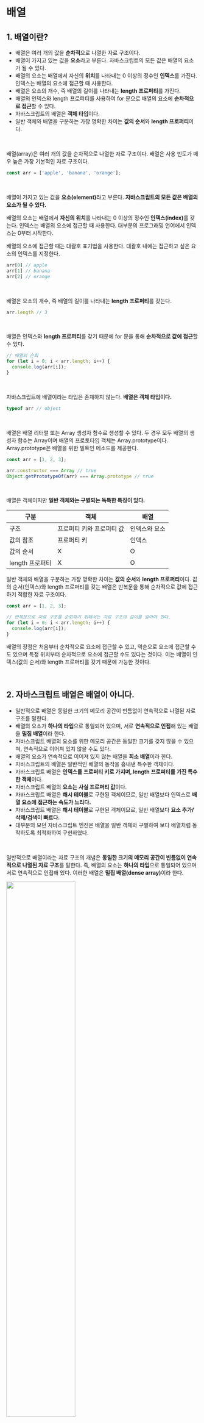 # 배열

## 1. 배열이란?

* 배열은 여러 개의 값을 **순차적**으로 나열한 자료 구조이다.
* 배열이 가지고 있는 값을 **요소**라고 부른다. 자바스크립트의 모든 값은 배열의 요소가 될 수 있다.
* 배열의 요소는 배열에서 자신의 **위치**를 나타내는 0 이상의 정수인 **인덱스**를 가진다. 인덱스는 배열의 요소에 접근할 때 사용한다.
* 배열은 요소의 개수, 즉 배열의 길이를 나타내는 **length 프로퍼티**를 가진다.
* 배열의 인덱스와 length 프로퍼티를 사용하여 for 문으로 배열의 요소에 **순차적으로 접근**할 수 있다.
* 자바스크립트의 배열은 **객체 타입**이다.
* 일반 객체와 배열을 구분하는 가장 명확한 차이는 **값의 순서**와 **length 프로퍼티**이다.

&nbsp;  

배열(array)은 여러 개의 값을 순차적으로 나열한 자료 구조이다. 배열은 사용 빈도가 매우 높은 가장 기본적인 자료 구조이다.

```javascript
const arr = ['apple', 'banana', 'orange'];
```

&nbsp;  

배열이 가지고 있는 값을 <strong>요소(element)</strong>라고 부른다. **자바스크립트의 모든 값은 배열의 요소가 될 수 있다.**

배열의 요소는 배열에서 **자신의 위치**를 나타내는 0 이상의 정수인 <strong>인덱스(index)</strong>를 갖는다. 인덱스는 배열의 요소에 접근할 때 사용한다. 대부분의 프로그래밍 언어에서 인덱스는 0부터 시작한다.

배열의 요소에 접근할 때는 대괄호 표기법을 사용한다. 대괄호 내에는 접근하고 싶은 요소의 인덱스를 지정한다.

```javascript
arr[0] // apple
arr[1] // banana
arr[2] // orange
```

&nbsp;  

배열은 요소의 개수, 즉 배열의 길이를 나타내는 **length 프로퍼티**를 갖는다.

```javascript
arr.length // 3
```

&nbsp;  

배열은 인덱스와 **length 프로퍼티**를 갖기 때문에 for 문을 통해 **순차적으로 값에 접근**할 수 있다.

```javascript
// 배열의 순회
for (let i = 0; i < arr.length; i++) {
  console.log(arr[i]);
}
```

&nbsp;  

자바스크립트에 배열이라는 타입은 존재하지 않는다. **배열은 객체 타입이다.**

```javascript
typeof arr // object
```

&nbsp;  

배열은 배열 리터럴 또는 Array 생성자 함수로 생성할 수 있다. 두 경우 모두 배열의 생성자 함수는 Array이며 배열의 프로토타입 객체는 Array.prototype이다. Array.prototype은 배열을 위한 빌트인 메소드를 제공한다.

```javascript
const arr = [1, 2, 3];

arr.constructor === Array // true
Object.getPrototypeOf(arr) === Array.prototype // true
```

&nbsp;  

배열은 객체이지만 **일반 객체와는 구별되는 독특한 특징이 있다.**

| 구분            | 객체                      | 배열          |
| --------------- | ------------------------- | ------------- |
| 구조            | 프로퍼티 키와 프로퍼티 값 | 인덱스와 요소 |
| 값의 참조       | 프로퍼티 키               | 인덱스        |
| 값의 순서       | X                         | O             |
| length 프로퍼티 | X                         | O             |

일반 객체와 배열을 구분하는 가장 명확한 차이는 **값의 순서**와 **length 프로퍼티**이다. 값의 순서(인덱스)와 length 프로퍼티를 갖는 배열은 반복문을 통해 순차적으로 값에 접근하기 적합한 자료 구조이다.

```javascript
const arr = [1, 2, 3];

// 반복문으로 자료 구조를 순회하기 위해서는 자료 구조의 길이를 알아야 한다.
for (let i = 0; i < arr.length; i++) {
  console.log(arr[i]);
}
```

배열의 장점은 처음부터 순차적으로 요소에 접근할 수 있고, 역순으로 요소에 접근할 수 도 있으며 특정 위치부터 순차적으로 요소에 접근할 수도 있다는 것이다. 이는 배열이 인덱스(값의 순서)와 length 프로퍼티를 갖기 때문에 가능한 것이다.

&nbsp;  

## 2. 자바스크립트 배열은 배열이 아니다.

* 일반적으로 배열은 동일한 크기의 메모리 공간이 빈틈없이 연속적으로 나열된 자료 구조를 말한다.
* 배열의 요소가 **하나의 타입**으로 통일되어 있으며, 서로 **연속적으로 인접**해 있는 배열을 **밀집 배열**이라 한다.
* 자바스크립트 배열의 요소를 위한 메모리 공간은 동일한 크기를 갖지 않을 수 있으며, 연속적으로 이어져 있지 않을 수도 있다.
* 배열의 요소가 연속적으로 이어져 있지 않는 배열을 **희소 배열**이라 한다.
* 자바스크립트의 배열은 일반적인 배열의 동작을 흉내낸 특수한 객체이다.
* 자바스크립트 배열은 **인덱스를 프로퍼티 키로 가지며, length 프로퍼티를 가진 특수한 객체**이다.
* 자바스크립트 배열의 **요소는 사실 프로퍼티 값**이다.
* 자바스크립트 배열은 **해시 테이블**로 구현된 객체이므로, 일반 배열보다 인덱스로 **배열 요소에 접근하는 속도가 느리다.**
* 자바스크립트 배열은 **해시 테이블**로 구현된 객체이므로, 일반 배열보다 **요소 추가/삭제/검색이 빠르다.**
* 대부분의 모던 자바스크립트 엔진은 배열을 일반 객체와 구별하여 보다 배열처럼 동작하도록 최적화하여 구현하였다.

&nbsp;  

일반적으로 배열이라는 자료 구조의 개념은 **동일한 크기의 메모리 공간이 빈틈없이 연속적으로 나열된 자료 구조**를 말한다. 즉, 배열의 요소는 **하나의 타입**으로 통일되어 있으며 서로 연속적으로 인접해 있다. 이러한 배열은 <strong>밀집 배열(dense array)</strong>이라 한다.

<img src="https://user-images.githubusercontent.com/32444914/82526770-bf37c600-9b6f-11ea-974a-9bc12ed42164.png" width="60%" />

이처럼 자료 구조(data structure)에서 말하는 배열의 경우, 각 요소는 동일한 크기를 가지며 빈틈없이 연속적으로 이어져 있으므로 인덱스를 통해 단 한번의 연산으로 임의의 요소에 접근(random access, O(1))할 수 있다. 이는 매우 효율적이며 고속으로 동작한다.

&nbsp;  

> 검색 대상 요소의 메모리 주소 = 배열의 시작 메모리 주소 + 인덱스 * 요소의 바이트 수

&nbsp;  

예를 들어, 위 그림처럼 메모리 주소 1000에서 시작하고 각 요소의 크기가 8byte인 배열을 생각해 보자.

* 인덱스가 0인 요소의 메모리 주소: 1000 + 0 * 8 = 1000
* 인덱스가 1인 요소의 메모리 주소: 1000 + 1 * 8 = 1008
* 인덱스가 2인 요소의 메모리 주소: 1000 + 2 * 8 = 1016

이처럼 **배열은 인덱스를 통해 효율적으로 요소에 접근할 수 있다는 장점이 있다.** 하지만 정렬되지 않은 배열에서 특정한 값을 검색하는 경우, 모든 배열 요소를 처음부터 값을 발견할 때까지 차례대로 선형 검색(O(n))해야 한다.

또한 **배열에 요소를 삽입하거나 삭제하는 경우**, 배열 요소를 연속적으로 유지하기 위해 요소를 이동시켜야 하는 **단점**도 있다.

<img src="https://user-images.githubusercontent.com/32444914/82527158-b267a200-9b70-11ea-8370-3eabbafa4d27.png" width="60%" />

자바스크립트의 배열은 지금까지 살펴본 자료 구조에서 말하는 일반적이 의미의 배열과 다르다. 즉, 배열의 요소를 위한 각각의 메모리 공간은 동일할 크기를 갖지 않을 수 있으며, 연속적으로 이어져 있지 않을 수도 있다. 배열의 요소가 연속적으로 이어져 있지 않는 배열을 <strong>희소 배열(sparse array)</strong>이라 한다.

이처럼 자바스크립트의 배열은 엄밀히 말해 일반적 의미의 배열이 아니다. **자바스크립트의 배열은 일반적인 배열의 동작을 흉내낸 특수한 객체이다.**

```javascript
console.log(Object.getOwnPropertyDescriptors([1, 2, 3]));
/*
{
	'0': {value: 1, writable: true, enumerable: true, configurable: true},
	'1': {value: 2, writable: true, enumerable: true, configurable: true},
  '2': {value: 3, writable: true, enumerable: true, configurable: true},
  length: {value: 3, writable: true, enumerable: false, configurable: false}
}
*/
```

이처럼 자바스크립트 배열은 **인덱스를 프로퍼티 키로 가지며**, length 프로퍼티를 가지는 특수한 객체이다. **자바스크립트 배열의 요소는 사실 프로퍼티 값이다.** 자바스크립트에서 사용할 수 있는 모든 값은 객체의 프로퍼티 값이 될 수 있으므로 어떤 타입의 값이라도 배열의 요소가 될 수 있다.

```javascript
const arr = [
  'string',
  10,
  true,
  null,
  undefined,
  NaN,
  Infinity,
  [],
  {},
  function () {}
];
```

&nbsp;  

일반적인 배열과 자바스크립트 배열의 장단점은 아래와 같다.

| 일반 배열                                                    | 자바스크립트의 배열                                          |
| ------------------------------------------------------------ | ------------------------------------------------------------ |
| 인덱스로 배열 요소에 빠르게 접근할 수 있다.                  | 자바스크립트 배열은 해시 테이블로 구현된 객체이므로, 일반 배열보다 인덱스로 배열 요소에 접근하는 속도가 느리다. |
| 특정 요소를 검색하거나 요소를 삽입 또는 삭제하는 경우에는 효율적이지 않다. | 특정 요소를 검색하거나 요소를 삽입 또는 삭제하는 경우에는 일반 배열보다 빠른 성능을 기대할 수 있다. |

이처럼 인덱스로 배열 요소에 접근할 때 일반 배열보다 느릴 수 밖에 없는 구조적인 단점을 보완하기 위해 대부분의 모던 자바스크립트 엔진은 배열을 일반 객체와 구별하여 보다 배열처럼 동작하도록 최적화하여 구현하였다.

&nbsp;  

## 3. length 프로퍼티와 희소 배열

* 배열의 **length 프로퍼티**는 요소의 개수, 즉 **배열의 길이**를 나타내는 정수를 값으로 가진다.
* length 프로퍼티 값은 배열에 요소를 추가하거나 삭제하면 자동 갱신된다.
* length 프로퍼티의 값을 명시적으로 변경할 수 있다.
* length 프로퍼티에 현재 length 프로퍼티 값보다 큰 숫자 값을 할당하는 경우, **length 프로퍼티 값은 변경되지만, 실제 배열에는 아무런 변함이 없다.** 값이 없이 비어있는 요소를 위해 메모리 공간을 확보하지 않으며, 빈 요소를 생성하지도 않는다.
* 희소 배열의 empty는 요소의 값이 아니다. empty가 표시된 인덱스의 요소에 접근하면 undefined를 출력한다. 즉, 해당 인덱스(프로퍼티)를 갖지 않는다.
* 희소 배열은 length 프로퍼티의 값이 배열 요소의 개수보다 항상 크다.
* **배열에는 같은 타입의 요소를 연속적으로 위치시키는 것이 최선이다.**

&nbsp;  

length 프로퍼티는 요소의 개수, 즉 **배열의 길이**를 나타내는 정수를 값으로 가진다. 빈 배열일 경우 length 프로퍼티의 값은  0이며, 빈 배열이 아닐 경우 가장 큰 인덱스에 1을 더한 것과 같다.

```javascript
[].length // 0
[1, 2, 3].length // 3
```

length 프로퍼티의 값은 0과 2^32 미만의 양의 정수이다. 즉, 배열은 요소를 최대 2^32 - 1개 가질 수 있다. 따라서 배열에서 사용할 수 있는 가장 작은 인덱스는 0이며 가장 큰 인덱스는 2^32 - 2이다.

&nbsp;  

length 프로퍼티의 값은 배열에 요소를 추가하거나 삭제하면 자동 갱신된다.

```javascript
const arr = [1, 2, 3];
console.log(arr.length); // 3

// 요소 추가
arr.push(4);
console.log(arr.length); // 4

// 요소 삭제
arr.pop();
console.log(arr.length); // 3
```

&nbsp;  

length 프로퍼티의 값은 요소의 개수를 바탕으로 결정되지만, 임의의 숫자 값을 명시적으로 할당할 수도 있다.

```javascript
const arr = [1, 2, 3, 4, 5];

// length 프로퍼티에 현재 length 프로퍼티 값보다 작은 숫자 값을 할당
arr.length = 3;

// 배열의 길이가 줄어든다.
console.log(arr); // [1, 2, 3]
```

&nbsp;  

주의할 것은 현재 length 프로퍼티 값보다 큰 숫자 값을 할당하는 경우다. **이때 length 프로퍼티 값은 변경되지만 실제로 배열의 길이가 늘어나지는 않는다.**

```javascript
const arr = [1];

// length 프로퍼티에 현재 배열의 길이보다 더 큰 값을 할당
arr.length = 3;

// length 프로퍼티 값은 변경되지만 실제로 배열의 길이가 늘어나지는 않는다.
console.log(arr.length); // 3
console.log(arr); // [1, empty * 2]
```

위 예제의 출력 결과에서 empty * 2는 실제로 추가된 배열의 요소가 아니다. 즉, arr[1]과 arr[2]에는 값이 존재하지 않는다.

이와 같이 length 프로퍼티에 현재 length 프로퍼티 값보다 큰 숫자 값을 할당하는 경우, **length 프로퍼티 값은 변경되지만, 실제 배열에는 아무런 변함이 없다.** 값이 없이 비어있는 요소를 위해 메모리 공간을 확보하지 않으며, 빈 요소를 생성하지도 않는다.

```javascript
console.log(Object.getOwnPropertyDescriptors(arr));
/*
{
  '0': {value: 1, writable: true, enumerable: true, configurable: true},
  length: {value: 3, writable: true, enumerable: false, configurable: false}
}
*/
```

**이처럼 배열의 요소가 연속적으로 위치하지 않고 일부가 비어있는 배열을 희소 배열이라 한다.** 자바스크립트는 희소 배열을 문법적으로 허용한다. 위 예제는 배열의 뒷부분만이 비어 있어서 요소가 연속적으로 위치하는 것처럼 보일 수 있으나, 중간이나 앞 부분이 비어 있을 수도 있다.

```javascript
// 희소 배열
const sparse = [, 2, , 4];

// 희소 배열의 length 프로퍼티 값은 요소의 개수와 일치하지 않는다.
console.log(sparse.length); // 4
console.log(sparse); // [empty, 2, empty, 4]

// 배열 arr에는 인덱스가 0, 2인 요소가 존재하지 않는다.
console.log(Object.getOwnPropertyDescriptors(sparse));
/*
{
  '1': { value: 2, writable: true, enumerable: true, configurable: true },
  '3': { value: 4, writable: true, enumerable: true, configurable: true },
  length: { value: 4, writable: true, enumerable: false, configurable: false }
}
*/
```

일반적인 배열의 length는 배열 요소의 개수와 언제나 일치한다. 하지만 **희소 배열은 length와 배열 요소의 개수가 일치하지 않는다.** 희소 배열은 length 프로퍼티의 값이 언제나 배열 요소의 개수보다 크다.

희소 배열은 연속적인 값의 집합이라는 배열의 기본적인 개념과 맞지 않으며, 성능에도 좋지 않은 영향을 준다. 최적화가 잘되어 있는 모던 자바스크립트 엔진은 요소의 타입이 일치하는 배열을 생성할 때, 일반 배열처럼 연속된 메모리 공간을 확보하는 것으로 알려져 있다.

따라서 배열을 생성할 경우 희소 배열을 생성하지 않도록 주의해야한다. **배열에는 같은 타입의 요소를 연속적으로 위치시키는 것이 최선이다.**

&nbsp;  

## 4. 배열 생성

* 배열 리터럴
* Array 생성자 함수
* Array.of
* Array.from

&nbsp;  

### 4.1. 배열 리터럴

객체와 마찬가지로 배열도 다양한 생성 방식이 있다. 가장 일반적이고 간편한 배열 생성 방식은 배열 리터럴을 사용하는 것이다.

```javascript
const arr = []; // 빈 배열
const arr2 = [1, 2];
const sparse = [1, , 3]; // 희소 배열

// 희소 배열의 length는 배열의 실제 요소 개수보다 언제나 크다.
console.log(sparse.length); // 3
console.log(sparse); // [1, empty, 3]
console.log(sparse[1]); // undefined
```

위 예제의 `sparse` 배열은 인덱스가 1인 요소를 갖지 않는다. `sparse[1]`이 undefined인 이유는 객체인 `sparse`에 프로퍼티 키가 `1`인 프로퍼티가 존재하지 않기 때문이다.

&nbsp;  

### 4.2. Array 생성자 함수

Object 생성자 함수를 통해 객체를 생성할 수 있듯이, Array 생성자 함수를 통해 배열을 생성할 수도 있다. **Array 생성자 함수는 전달된 인수의 개수에 따라 다르게 동작한다.**

&nbsp;  

**1. 전달된 인수가 1개이고 숫자인 경우, 인수를 length로 배열을 생성한다.**

```javascript
const arr = new Array(10);

console.log(arr); // [empty * 10]
console.log(arr.length); // 10
```

이때 생성된 배열은 **희소 배열**이다. length 프로퍼티의 값은 0이 아니지만, 실제로 배열의 요소는 존재하지 않는다.

```javascript
console.log(Object.getOwnPropertyDescriptors(arr));
/*
{
  length: {value: 10, writable: true, enumerable: false, configurable: false}
}
*/
```

배열은 요소를 최대 2^32 - 1개 가질 수 있다. 따라서 Array 생성자 함수에 전달한 인수는 0 또는 2^32 미만의 **양의 정수**이어야 한다. 전달된 인수가 범위를 벗어나면 RangeError가 발생한다.

```javascript
// 전달된 인수가 음수이면 에러 발생
new Array(-1); // RangeError: Invalid array length

// 배열은 요소를 최대 2^32 - 1개 (4,294,967,295) 가질 수 있다.
new Array(4294967296); // RangeError: Invalid array length
```

&nbsp;  

**2. 전달된 인수가 없는 경우, 빈 배열을 생성한다. 즉 배열 리터럴 `[]`과 같다**

```javascript
const empty = new Array();
console.log(empty); // []
```

&nbsp;  

**3. 전달된 인수가 2개 이상이거나 숫자가 아닌 경우, 인수를 요소로 가지는 배열을 생성한다.**

```javascript
// 전달된 인수가 2개 이상
const arr1 = new Array(1, 2); // [1, 2]

// 전달된 인수가 1개지만 숫자가 아닐 때
const arr2 = new Array({}); // [{}]
```

&nbsp;  

**4. Array 생성자 함수는 new 연산자와 함께 호출하지 않더라도 배열을 생성하는 생성자 함수로 동작한다.**

```javascript
const arr = Array(1, 2, 3); // [1, 2, 3]
```

이는 Array 생성자 함수 내부에서 `new.target`을 확인하기 때문이다.

&nbsp;  

### 4.3. Array.of

ES6에서 새롭게 도입된 `Array.of` 메소드는 전달된 인수를 요소로 가지는 배열을 생성한다. `Array.of`는 `Array` 생성자 함수와 다르게 **전달된 인수가 1개이고 숫자이더라도 인수를 요소로 가지는 배열을 생성**한다.

```javascript
// 전달된 인수가 1개이고 숫자이더라도 인수를 요소로 가지는 배열을 생성한다.
const arr1 = Array.of(1); // [1]

const arr2 = Array.of(1, 2, 3); // [1, 2, 3]

const arr3 = Array.of('string'); // ['string']
```

&nbsp;  

### 4.4. Array.from

ES6에서 새롭게 도입된 `Array.from` 메소드는 **유사 배열 객체(array-like object) 또는 이터러블 객체(iterable object)를 변환하여 새로운 배열을 생성한다.**

```javascript
// 문자열은 이터러블이다.
const arr1 = Array.from('Hello'); // ['H', 'e', 'l', 'l', 'o']

// 유사 배열 객체를 변환하여 새로운 배열을 생성한다.
const arr2 = Array.from({ 0: 'a', 1: 'b', length: 2 }); // ['a', 'b']
```

`Array.from`을 사용하면 **두번째 인수로 전달한 콜백 함수**를 통해 값을 만들면서 요소를 채울 수 있다. 두번째 인수로 전달한 콜백 함수는 **첫번째 인수에 의해 생성된 배열의 요소값과 인덱스를 순차적으로 전달받아 새로운 요소를 생성**할 수 있다.

```javascript
// Array.from에 length만 존재하는 유사 배열을 전달하면 undefined를 요소로 채운다.
const arr1 = Array.from({ length: 5 });
console.log(arr1); // [undefined, undefined, undefined, undefined, undefined]

// Array.from의 두번째 인수로 배열의 모든 요소에 대해 호출할 콜백 함수를 전달할 수 있다.
// 이 콜백 함수는 첫번째 인수에 의해 생성된 배열의 요소값과 인덱스를 순차적으로 전달 받아 호출된다.
const arr2 = Array.from({ length: 5 }, (_, i) => i);
console.log(arr2); // [0, 1, 2, 3, 4]
```

&nbsp;  

> **유사 배열 객체와 이터러블 객체**
>
> 유사 배열 객체(array-like Object)는 마치 배열처럼 인덱스로 프로퍼티 값에 접근할 수 있고, length 프로퍼티를 가지는 객체를 말한다. 따라서 for 문으로 순회할 수도 있다.
>
> 이터러블 객체(iterable object)는 Symbol.iterator 메소드를 구현하여 for...of 문으로 순회할 수 있으며, 스프레드 문법의 대상으로 사용할 수 있는 객체를 말한다.

&nbsp;  

## 5. 배열 요소의 참조

배열 요소를 참조할 때는 대괄호(`[]`) 표기법을 사용한다. **대괄호 안에는 인덱스가 와야 한다.** 정수로 평가되는 표현식이라면 인덱스 대신 사용할 수 있다. **인덱스는 값을 참조할 수 있다는 의미에서 객체의 프로퍼티 키와 같은 역할을 한다.**

```javascript
const arr = [1, 2];

// 인덱스가 0인 요소를 참조
console.log(arr[0]); // 1
```

&nbsp;  

존재하지 않는 요소에 접근하면 undefined가 반환된다.

```javascript
const arr = [1, 2];

// 인덱스가 2인 요소를 참조
// 배열 arr에 인덱스가 2인 요소는 존재하지 않는다.
console.log(arr[2]); // undefined
```

&nbsp;  

**배열은 사실 인덱스를 프로퍼티 키로 가지는 객체이다.** 따라서 존재하지 않는 프로퍼티 키로 객체의 프로퍼티에 접근했을 때 undefined를 반환하는 것 처럼 **배열도 존재하지 않는 요소를 참조하면 undefined가 반환된다.**

같은 이유로 희소 배열의 존재하지 않는 요소를 참조하여도 undefined가 반환된다.

```javascript
// 희소 배열
const arr = [1, , 3];

// 배열 arr에는 인덱스가 1인 요소가 존재하지 않는다.
console.log(Object.getOwnPropertyDescriptors(arr));
/*
{
  '0': {value: 1, writable: true, enumerable: true, configurable: true},
  '2': {value: 3, writable: true, enumerable: true, configurable: true},
  length: {value: 3, writable: true, enumerable: false, configurable: false}
*/

// 존재하지 않는 요소를 참조하면 undefined가 반환된다.
console.log(arr[1]); // undefined
console.log(arr[3]); // undefined
```

&nbsp;  

## 6. 배열 요소의 추가와 갱신

객체에 프로퍼티를 동적으로 추가할 수 있는 것처럼, **배열에도 요소를 동적으로 추가할 수 있다.** 요소가 존재하지 않는 인덱스의 배열 요소에 값을 할당하면 새로운 요소가 추가된다. 이때 **length 프로퍼티 값은 자동 갱신된다.**

```javascript
const arr = [0];

// 배열 요소의 추가
arr[1] = 1;

console.log(arr); // [0, 1]
console.log(arr.length); // 2
```

&nbsp;  

만약 **현재 배열의 length 프로퍼티 값보다 큰 인덱스로 새로운 요소를 추가하면 희소 배열이 된다.**

```javascript
arr[100] = 100;

console.log(arr); // [0, 1, empty * 98, 100]
console.log(arr.length); // 101
```

&nbsp;  

이미 요소가 존재하는 요소에 값을 재할당하면 요소값이 갱신된다.

```javascript
// 요소값의 갱신
arr[1] = 10;

console.log(arr); // [0, 10, empty * 98, 100]
```

&nbsp;  

인덱스는 요소의 위치를 나타내므로 반드시 0 이상의 정수(**또는 정수 형태의 문자열**)을 사용하여야 한다. 만약 정수 이외의 값을 인덱스처럼 사용하면 요소가 생성되는 것이 아니라 프로퍼티가 생성된다. 이때 **추가된 프로퍼티는 length 프로퍼티의 값에 영향을 주지 않는다.**

```javascript
const arr = [];

// 배열 요소의 추가
arr[0] = 1;
arr['1'] = 2;

// 프로퍼티 추가
arr['foo'] = 3;
arr.bar = 4;
arr[1.1] = 5;
arr[-1] = 6;

console.log(arr); // [1, 2, foo: 3, bar: 4, '1.1': 5, '-1': 6]

// 프로퍼티는 length에 영향을 주지 않는다.
console.log(arr.length); // 2
```

&nbsp;  

## 7. 배열 요소의 삭제

* `delete` 연산자
* `Array.prototype.splice`

&nbsp;  

배열은 사실 객체이기 때문에 배열의 특정 요소를 삭제하기 위해 `delete` 연산자를 사용할 수 있다.

```javascript
const arr = [1, 2, 3];

// 배열 요소의 삭제
delete arr[1];
console.log(arr); // [1, empty, 3]

// length 프로퍼티에 영향을 주지 않는다. 즉, 희소 배열이 된다.
console.log(arr.length); // 3
```

`delete` 연산자는 객체의 프로퍼티를 삭제한다. 따라서 위 예제의 `delete arr[1]`은 arr에서 프로퍼티 키가 `'1'`인 프로퍼티를 삭제한다. 이때 **배열은 희소 배열이 되며 length 프로퍼티 값은 변하지 않는다.** 따라서 희소 배열을 만드는 `delete` 연산자는 사용하지 않는 것이 좋다.

희소 배열을 만들지 않으면서 배열의 특정 요소를 완전히 삭제하려면 `Array.prototype.splice` 메소드를 사용한다.

```javascript
const arr = [1, 2, 3];

// Array.prototype.splice(삭제를 시작할 인덱스, 삭제할 요소 수)
// arr[1]부터 1개의 요소를 제거
arr.splice(1, 1);
console.log(arr); // [1, 3]

// length 프로퍼티에 변경이 반영된다.
console.log(arr.length); // 2
```

&nbsp;  

## 8. 배열 메소드

배열은 배열을 다룰 때 필요한 다양한 메소드를 제공한다. Array 생성자 함수는 정적 메소드를 제공하며, 배열 객체의 프로토타입인 `Array.prototype`은 프로토타입 메소드를 제공한다.

배열 메소드는 결과물을 반환하는 패턴이 2가지이므로 주의가 필요하다. 배열에는 <strong>원본 배열을 직접 변경하는 메소드(mutator)</strong>와 원본 배열을 직접 변경하지 않고 <strong>새로운 배열 생성하여 반환하는 메소드(accessor)</strong>가 있다.

```javascript
const arr = [1];

// push 메소드는 원본 배열(arr)을 직접 변경한다.
arr.push(2);
console.log(arr); // [1, 2]

// concat 메소드는 원본 배열(arr)을 직접 변경하지 않고 새로운 배열을 생성하여 반환한다.
const result = arr.concat(3);
console.log(arr); // [1, 2]
console.log(result); // [1, 2, 3]
```

원본 배열을 직접 변경하는 메소드는 외부 상태를 직접 변경하는 부수 효과(side effect)가 있으므로 사용에 주의해야 한다. 따라서 가급적 원본 배열을 직접 변경하지 않는 메소드(accessor)를 사용하는 편이 좋다.

| 메소드                                               | 요약                                                         |
| ---------------------------------------------------- | ------------------------------------------------------------ |
| Array.isArray(value)                                 | value가 배열이면 true, 아니면 false를 반환                   |
| Array.prototype.indexOf(value, startIdx)             | * 배열에 value가 있는 경우, 해당 요소의 인덱스를 반환(중복되는 요소가 있는 경우, 첫번째 인덱스를 반환).<br />* 배열에 value가 없는 경우 -1을 반환.<br />* (옵션) startIdx는 검색을 시작할 인덱스이다.<br />* 배열에 특정 요소가 존재하는지 확인할 때 유용하다. |
| Array.prototype.push(value1, value2, value3 ...)     | * 인수로 전달받은 모든 값을 원본 배열의 마지막 요소로 추가한다.<br />* 변경된 length 프로퍼티 값을 반환한다.<br />* mutator |
| Array.prototype.pop()                                | * 원본 배열의 마지막 요소를 제거한다.<br />* 제거한 요소를 반환한다.<br />* 원본 배열이 빈 배열이면 undefined를 반환한다.<br />* 스택 구현에 사용된다.<br />* mutator |
| Array.prototype.unshift(value1, value2, value3 ...)  | * 인수로 전달받은 모든 값을 원본 배열의 선두에 추가한다.<br />* 변경된 length 프로퍼티 값을 반환한다.<br />* mutator |
| Array.prototype.shift()                              | * 원본 배열의 첫번째 요소를 제거한다.<br />* 제거한 요소를 반환한다.<br />* 원본 배열이 빈 배열이면 undefined를 반환한다.<br />* 큐(Queue) 구현에 사용된다.<br />* mutator |
| Array.prototype.splice(startIdx, deleteCount, items) | * 원본 배열의 중간에 요소를 추가하거나 중간에 있는 요소를 제거한다.<br />* startIdx는 원본 배열의 요소를 제거하기 시작할 인덱스이다.<br />* (옵션) deleteCount는 startIdx부터 제거할 요소의 개수이다.<br />* (옵션) items는 제거한 위치에 삽입될 요소들의 목록이다.<br /><br />* 원본 배열에서 제거된 요소를 담은 배열을 반환한다.<br />* mutator |
| Array.prototype.concat(value)                        | * value(배열 또는 원시값)을 원본 배열의 마지막 요소로 추가한 새로운 배열을 반환한다.<br />* value가 배열일 경우 배열을 해체하여 새로운 배열의 요소로 추가한다.<br />* push와 unshift 메소드를 대체할 수 있다.<br />* accessor |
| Array.prototype.slice(startIdx, endIdx)              | * 인수로 전달된 범위의 요소들을 복사하여 배열로 반환한다.<br />* (옵션) startIdx는 복사를 시작할 인덱스이다.<br />* (옵션) endIdx는 복사를 종료할 인덱스이다.(exclusive)<br />* 인수를 모두 생략하면 원본 배열의 새로운 복사본을 생성하여 반환한다.<br />* 생성된 복사본은 얕은 복사(shallow copy)를 통해 생성된다.<br />* accessor |
| Array.prototype.join(seperator)                      | * 원본 배열의 모든 요소를 문자열로 변환한 후, seperator로 연결한 문자열을 반환한다.<br />* (옵션) seperator는 문자열이며, 생략하면 기본 seperator는 `,`이다.<br />* accessor |
| Array.prototype.reverse()                            | * 원본 배열의 요소 순서를 반대로 변경한다.<br />* 변경된 배열을 반환한다.<br />* mutator |
| Array.prototype.fill(value, startIdx, endIdx)        | * 인수로 전달 받은 값을 요소로 배열의 처음부터 끝까지 채운다.<br />* (옵션) startIdx는 요소 채우기를 시작할 인덱스이다.<br />* (옵션) endIdx는 요소 채우기를 멈출 인덱스이다.(exclusive)<br />* mutator |
| Array.prototype.includes(value, startIdx)            | * 배열 내에 특정 요소가 포함되어 있는지 확인하여 true 혹은 false를 반환한다.<br />* value는 검색할 대상을 의미한다.<br />* (옵션) startIdx는 검색을 시작할 인덱스이다.<br />* NaN이 포함되어 있는지 확일할 수 있다. |
| Array.prototype.flat(depth)                          | * 인수로 전달한 깊이만큼 재귀적으로 배열을 평탄화한다.<br />* 평탄화한 배열을 반환한다.<br />* (옵션) depth는 중첩 배열을 평탄화할 깊이를 의미한다.<br />* depth를 지정하지 않으면 기본값은 1이다.<br />* depth를 Infinity로 설정하면 중첩 배열 모두를 평탄화한다. |

&nbsp;  

## 9. 배열 고차 함수

고차 함수(High-Order Function, HOF)는 함수를 인자로 전달받거나, 함수를 반환하는 함수를 말한다. 자바스크립트의 함수는 일급 객체이므로 값처럼 인자로 전달할 수 있으며 반환할 수도 있다. 고차 함수는 외부 상태 변경이나 가변(mutable) 데이터를 피하고 **불변성(immutability)을 지향**하는 함수형 프로그래밍에 기반을 두고 있다.

함수형 프로그래밍은 순수 함수(pure function)와 보조 함수의 조합을 통해 로직 내에 존재하는 **조건문과 반복문을 제거하여 복잡성을 해결**하고 **변수의 사용을 억제**하여 상태 변경을 피하려는 프로그래밍 패러다임이다. 조건문이나 반복문은 로직의 흐름을 이해하기 어렵게 하여 가독성을 해치고, 변수의 값은 누군가에 의해 언제든지 변경될 수 있어 오류 발생의 근본적 원인이 될 수 있기 때문이다. 함수형 프로그래밍은 결국 **순수 함수를 통해 부수 효과(side effect)를 최대한 억제**하여 오류를 피하고 프로그램의 안정성을 높이려는 노력의 한 방법이라고 할 수 있다.

&nbsp;  

### 9.1. Array.prototype.sort

sort 메소드는 배열의 요소를 정렬한다. **원본 배열을 직접 변경**하며(mutator) 정렬된 배열을 반환한다. sort 메소드는 기본적으로 요소를 오름차순으로 정렬한다.

```javascript
const fruits = ['Banana', 'Orange', 'Apple'];

// 오름차순(ascending) 정렬
fruits.sort();

// sort 메소드는 원본 배열을 직접 변경한다.
console.log(fruits); // ['Apple', 'Banana', 'Orange']
```

&nbsp;  

문자열 요소들로 이루어진 배열의 정렬은 아무 문제가 없다. 하지만 **숫자 요소들로 이루어진 배열을 정렬할 때는 주의가 필요하다.**

```javascript
const points = [40, 100, 1, 5, 2, 25, 10];

points.sort();

// 숫자 요소들로 이루어진 배열은 의도한 대로 정렬되지 않는다.
console.log(points); // [1, 10, 100, 2, 25, 40, 5]
```

**sort 메소드의 기본 정렬 순서는 문자열 Unicode 포인트 순서에 따른다.** 배열의 요소가 숫자 타입이라 할지라도 배열의 요소를 **일시적으로 문자열로 변환한 후, 정렬한다.**

따라서 숫자 요소를 정렬하기 위해서는 sort 메소드에 **정렬 순서를 정의하는 비교 함수를 인수로 전달**한다. 비교 함수를 생략하면 배열의 각 요소는 일시적으로 문자열로 변환되어 Unicode 포인트 순서에 따라 정렬된다.

```javascript
const points = [40, 100, 1, 5, 2, 25, 10];

// 숫자 배열 오름차순 정렬
// 비교 함수의 반환 값이 0보다 작은 경우, a를 우선하여 정렬한다.
points.sort((a, b) => a - b);
cosole.log(points); // [1, 2, 5, 10, 25, 40, 100]

// 숫자 배열 내림차순 정렬
// 비교 함수의 반환값이 0보다 큰 경우, b를 우선하여 정렬한다.
points.sort((a, b) => b - a);
console.log(points); // [100, 40, 25, 10, 5, 2, 1]

// 요소가 문자열인 경우 산술 연산으로 비교하면 NaN이 나오므로 비교 연산을 사용한다.
points.sort((a, b) => a < b ? -1 : (a > b ? 1 : 0));
```

&nbsp;  

> **Array.prototype.sort 메소드의 알고리즘**
>
> Array.prototype.sort 메소드는 10개 이상의 요소가 있는 배열을 정렬할 때 불안정하다고 알려진 quickSort 알고리즘을 사용했었다. ECMAScript 2019(ES10)에서는 timesort 알고리즘을 적용하도록 변경되었다. timesort 알고리즘은 합병 정렬과 삽입 정렬을 이용해 구현되었다 한다.

&nbsp;  

### 9.2. Array.prototype.forEach

forEach 메소드는 for 문을 대체할 수 있는 메소드이다. forEach 메소드는 배열을 순회하며 배열의 각 요소에 대하여 인수로 전달된 콜백 함수를 호출한다.

```javascript
const numbers = [1, 2, 3];
let pows = [];

// for 문으로 배열 순회
for (let i = 0; i < number.length; i++) {
  pows.push(numbers[i] ** 2);
}
console.log(pows); // [1, 4, 9]

// forEach 메소드로 배열 순회
numbers.forEach(item => pows.push(item ** 2));
console.log(pows); // [1, 4, 9]
```

&nbsp;  

forEach 메소드의 콜백 함수는 요소값, 인덱스, forEach 메소드를 호출한 배열(this)를 전달 받을 수 있다.

```javascript
// forEach 메소드는 콜백 함수를 호출하면서 3개(요소값, 인덱스, this)의 인수를 전달한다.
[1, 2, 3].forEach((item, index, arr) => {
  console.log(`${arr}의 ${index}번째 요소 = ${item}`);
});
/*
1,2,3의 0번째 요소 = 1
1,2,3의 1번째 요소 = 2
1,2,3의 2번째 요소 = 3
*/
```

&nbsp;  

forEach 메소드는 원본 배열을 변경하지 않는다. 하지만 콜백 함수를 통해 원본 배열을 변경할 수는 있다.

```javascript
const numbers = [1, 2, 3];

// forEach 메소드는 원본 배열을 변경하지 않는다.
// 하지만 콜백 함수를 통해 원본 배열을 변경할 수는 있다.
// 원본 배열을 직접 변경하려면 콜백 함수의 3번째 인자를 사용한다.
numbers.forEach((item, index, arr) => {
  arr[index] = item ** 2;
});

console.log(numbers); // [1, 4, 9]
```

&nbsp;  

forEach 메소드의 반환값은 언제나 undefined이다.

```javascript
const result = [1, 2, 3].forEach(item => console.log(item));
// 1
// 2
// 3

console.log(result); // undefined
```

&nbsp;  

forEach 메소드에 두번째 인수로 forEach 메소드 내부에서 this로 사용될 객체를 전달할 수 있다.

```javascript
class Numbers {
  numberArray = [];

	multiply(arr) {
    arr.forEach(function (item) {
      // 외부에서 this를 전달하지 않으면 this는 undefined(엄격 모드 적용)을 가리킨다.
      // multiply 내부의 this는 인스턴스를 가리킨다.
      this.numberArray.push(item * item);
    }, this); // forEach 메소드 내부에서 this로 사용될 객체를 전달
  }
}

const numbers = new Numbers();
numbers.multiply([1, 2, 3]);
console.log(numbers.numberArray); // [1, 4, 9]
```

보다 나은 방법은 ES6 화살표 함수를 사용하는 것이다.

```javascript
class Number {
  numberArray = [];

	multiply(arr) {
    // 화살표 함수 내부에서 this를 참조하면 상위 스코프의 this를 그대로 참조한다.
    arr.forEach(item => this.numberArray.push(item * item));
  }
}

const numbers = new Numbers();
numbers.multiply([1, 2, 3]);
console.log(numbers.numberArray); // [1, 4, 9]
```

&nbsp;  

forEach 메소드의 동작을 이해하기 위해 forEach 메소드의 폴리필(최신 사양의 기능을 지원하지 않는 브라우저를 위해 누락된 최신 사양의 기능을 구현하여 추가하는 것을 폴리필(pollyfill)이라 한다.)을 살펴보자.

```javascript
// 만약 Array.prototype에 forEach 메소드가 존재하지 않으면 폴리필을 추가한다.
if (!Array.prototype.forEach) {
  Array.prototype.forEach = function (callback, thisArg) {
    // 전달받은 첫번째 인수가 함수가 아니면 TypeError를 발생시킨다.
  	if (typeof callback !== 'function') {
      throw new TypeError(callback + ' must be a function');
    }
    
    // this로 사용할 두번째 인수를 전달받지 못하면 전역 객체를 this로 사용한다.
    thisArg = thisArg || window;
    
    // for 문으로 배열(this)을 순회하면서 콜백 함수를 호출한다.
    for (var i = 0; i < this.length; i++) {
      // call 메소드를 통해 두번째 인수로 전달받은 thisArg를 전달하면서 콜백 함수를 호출한다.
      // 이때 콜백 함수의 인수로 배열 요소, 인덱스, 배열 자신을 전달한다.
      callback.call(thisArg, this[i], i, this);
    }
  };
}
```

이처럼 forEach 메소드도 내부에서는 반복문을 통해 배열을 순회할 수 밖에 없다. 단, 반복문을 메소드 내부로 은닉하여 로직의 흐름을 이해하기 쉽게 하고 복잡성을 해결한다.

&nbsp;  

forEach 메소드는 for 문과는 달리 break, continue 문을 사용할 수 없다. 배열의 모든 요소를 빠짐없이 순회하며 중간에 순회를 중단할 수 없다.

```javascript
[1, 2, 3].forEach(item => {
  console.log(item);
  if (item > 1) break; // SyntaxError: Illegal break statement
  // if (item > 1) continue; // SyntaxError: Illegal break statement
})
```

희소 배열의 존재하지 않는 요소는 순회 대상에서 제외된다. 이는 map, filter, reduce 메소드 등에서도 마찬가지이다.

```javascript
// 희소 배열
const arr = [1, , 3];

// for 문으로 희소 배열을 순회
for (let i = 0; i < arr.length; i++) {
  console.log(arr[i]); // 1, undefined, 3
}

// forEach 메소드는 희소 배열의 존재하지 않는 요소를 순회 대상에서 제외한다.
arr.forEach(item => console.log(item)); // 1, 3
```

&nbsp;  

### 9.3. Array.prototype.map

map 메소드는 배열을 순회하며 배열의 각 요소에 대하여 인수로 전달된 콜백 함수를 실행한다. 그리고 **콜백 함수의 반환값들로 구성된 새로운 배열을 반환한다.** 이때 원본 배열은 변경되지 않는다.

```javascript
const numbers = [1, 4, 9];
const roots = numbers.map(item => Math.sqrt(item));

// map 메소드는 새로운 배열을 반환한다.
console.log(roots); // [1, 2, 3]
// map 메소드는 원본 배열은 변경하지 않는다.
console.log(numbers); // [1, 4, 9]
```

&nbsp;  

forEach 메소드는 배열을 순회하며 요소 값을 참조하여 무언가를 하기 위한 함수이며, map 메소드는 **배열을 순회하며 요소 값을 다른 값으로 맵핑하기 위한 함수이다.** 따라서 **map 메소드가 생성하여 반환하는 새로운 배열의 length는 map 메소드를 호출한 배열(this)의 length와 반드시 일치한다.** 즉, 1:1 매핑(mapping)한다.

<img src="https://user-images.githubusercontent.com/32444914/82622654-5016ac00-9c19-11ea-9e94-4133988651d9.png" width="80%" />

&nbsp;  

forEach 메소드와 마찬가지로 map 메소드의 콜백 함수는 요소값, 인덱스, map 메소드를 호출한 배열(this)를 전달 받을 수 있다.

```javascript
[1, 2, 3].map((item, index, arr) => {
  console.log(`${arr}의 ${index}번째 요소 = ${item}`);
  return item;
});

/*
1,2,3의 0번째 요소 = 1
1,2,3의 1번째 요소 = 2
1,2,3의 2번째 요소 = 3
*/
```

&nbsp;  

forEach 메소드와 마찬가지로 map 메소드에 두번째 인자로 map 메소드 내부에서 this로 사용될 객체를 전달할 수 있다.

```javascript
class Prefixer {
  constructor(prefix) {
    this.prefix = prefix;
  }
  
  prefixArray(arr) {
    return arr.map(function (item) {
      // 외부에서 this를 전달하지 않으면 this는 undefined를 가리킨다.
      return this.prefix + item;
    }, this); // map 메소드 내부에서 this로 사용될 객체를 전달(인스턴스)
  }
}

const prefixer = new Prefixer('-webkit-');
const preArr = prefixer.prefixArray(['linear-gradient', 'border-radius']);
console.log(preArr); // ['-webkit-linear-gradient', '-webkit-border-radius']
```

보다 나은 방법은 ES6의 화살표 함수를 사용하는 것이다.

```javascript
class Prefixer {
  constructor(prefix) {
    this.prefix = prefix;
  }
  
  prefixArray(arr) {
    return arr.map(item => this.prefix + item);
  }
}
const prefixer = new Prefixer('-webkit-');
const preArr = prefixer.prefixArray(['linear-gradient', 'border-radius']);
console.log(preArr); // ['-webkit-linear-gradient', '-webkit-border-radius']
```

&nbsp;  

### 9.4. Array.prototype.filter

filter 메소드는 배열을 순회하며 배열의 각 요소에 대하여 인수로 전달된 콜백 함수를 실행한다. 그리고 **콜백 함수의 반환값이 true인 요소만을 추출한 새로운 배열을 반환**한다. 이때 원본 배열은 변경되지 않는다.

```javascript
const numbers = [1, 2, 3, 4, 5];

// 홀수만을 필터링 한다
const odds = numbers.filter(num => num % 2);
console.log(odds); // [1, 3, 5];
```

&nbsp;  

filter 메소드는 배열에서 특정 요소만을 필터링 조건으로 추출하여 새로운 배열을 만들고 싶을 때 사용한다. 따라서 **filter 메소드가 생성하여 반환하는 새로운 배열의 length는 filter 메소드를 호출한 배열, 즉 this의 length와 같거나 작다.**

<img src="https://user-images.githubusercontent.com/32444914/82731358-29ec2b80-9d41-11ea-93a7-3a9e5d889055.png" width="60%" />

&nbsp;  

forEach, map 메소드와 마찬가지로 filter 메소드의 콜백 함수는 요소값, 인덱스, filter 메소드를 호출한 배열(this)를 전달 받을 수 있다.

```javascript
[1, 2, 3].filter((item, index, arr) => {
  console.log(`${arr}의 ${index}번째 요소 = ${item}`);
  return item % 2;
});
/*
요소값: 1, 인덱스: 0, this: 1,2,3
요소값: 2, 인덱스: 1, this: 1,2,3
요소값: 3, 인덱스: 2, this: 1,2,3
*/
```

&nbsp;  

forEach, map 메소드와 마찬가지로 filter 메소드에 두번째 인자로 filter 메소드 내부에서 사용할 this 객체를 전달할 수 있다. 보다 나은 방법은 화살표 함수를 사용하는 것이다.

```javascript
class Users {
  constructor() {
    this.users = [
      { id: 1, name: 'Kim' },
      { id: 2, name: 'Park' }
    ];
  }

	// 요소 추출
	findById(id) {
    // id가 일치하는 사용자만 반환
    return this.users.filter(user => user.id === id);
  }
  
  // 요소 제거
  remove(id) {
    // id가 일치하지 않는 사용자를 모두 반환
    this.users = this.users.filter(user => user.id !== id);
  }
}

const users = new Users();

let user = users.findById(1);
console.log(user); // [{ id: 1, name: 'Kim' }]

users.remove(1);

user = users.findById(1);
console.log(user); // []
```

&nbsp;  

### 9.5. Array.prototype.reduce

reduce 메소드는 배열을 순회하며 콜백 함수의 이전 반환값과 배열의 각 요소에 대하여 인수로 전달된 콜백 함수를 실행해 **하나의 결과값**을 반환한다. 이때 원본 배열은 변경되지 않는다.

reduce 메소드는 첫번째 인수로 콜백 함수, **두번째 인수로 초기값을 전달받는다.** reduce 메소드의 콜백 함수에는 4개의 인수, 초기값 또는 콜백 함수의 이전 반환값, 요소값, 인덱스, reduce 메소드를 호출한 배열(this)이 전달된다.

&nbsp;  

아래 예제를 살펴보자. 예제의 reduce 메소드는 2개의 인수, 즉 콜백 함수와 초기값 0을 전달받아 배열의 모든 요소의 누적을 구한다.

```javascript
// 1부터 4까지 누적을 구한다.
const sum = [1, 2, 3, 4].reduce((accumulator, currentValue, index, array) => accumulator + currentValue, 0);

console.log(sum); // 10
```

<img src="https://user-images.githubusercontent.com/32444914/82732994-b7cd1400-9d4b-11ea-804e-977db661b3e4.png" width="60%" />

| iteration | accumulator | currentValue | index | array        | return                          |
| --------- | ----------- | ------------ | ----- | ------------ | ------------------------------- |
| 1         | 0 (초기값)  | 1            | 0     | [1, 2, 3, 4] | 1 (accumulator + currentValue)  |
| 2         | 1           | 2            | 1     | [1, 2, 3, 4] | 3 (accumulator + currentValue)  |
| 3         | 3           | 3            | 2     | [1, 2, 3, 4] | 6 (accumulator + currentValue)  |
| 4         | 6           | 4            | 3     | [1, 2, 3, 4] | 10 (accumulator + currentValue) |

&nbsp;  

**reduce 메소드를 사용할 때는 언제나 초기값을 전달하는 것이 안전하다**.

```javascript
const sum = [].reduce((acc, cur) => acc + cur);
// TypeError: Reduce of empty array with no initial value
```

이처럼 빈 배열로 reduce 메소드를 호출하면 에러가 발생한다. 이때 reduce 메소드에 초기값을 전달하면 에러가 발생하지 않는다.

```javascript
const sum = [].reduce((acc, cur) => acc + cur, 0);
console.log(sum); // 0
```

reduce 메소드로 객체의 특정 프로퍼티 값을 합산하는 경우을 생각해보자.

```javascript
const products = [
  { id: 1, price: 100 },
  { id: 2, price: 200 },
  { id: 3, price: 300 },
];

// 2번째 순회시, 콜백 함수에 숫자값이 전달된다. 이때 pre.price는 undefineddlek.
// iteration 1: acc = { id: 1, price: 100 }, cur = { id: 2, price: 200 }
// iteration 2: acc = 300, cur = { id: 3, price: 300 }
const priceSum = products.reduce((acc, cur) => acc.price + cur.price);

console.log(priceSum); // NaN
```

이처럼 객체의 특정 프로퍼티 값을 합산하는 경우에는 반드시 초기값을 전달해야 한다.

```javascript
const products = [
  { id: 1, price: 100 },
  { id: 2, price: 200 },
  { id: 3, price: 300 },
];

// iteration 1: acc = 0, cur = { id: 1, price: 100 }
// iteration 2: acc = 100, cur = { id: 2, price: 200 }
// iteration 3: acc = 300, cur = { id: 3, price: 300 }
const sum = products.reduce((acc, cur) => acc + cur.price, 0);
console.log(sum); // 600
```

&nbsp;  

### 9.6. Array.prototype.some

some 메소드는 배열을 순회하며 각 요소에 대해 인수로 전달된 콜백 함수를 호출한다. 이때 some 메소드는 콜백 함수의 반환값이 한번이라도 참이면 true, 모두 거짓이면 false를 반환한다. 즉, 배열의 요소 중 콜백 함수를 통해 정의한 조건을 만족하는 요소가 1개 이상 존재하는지 확인하여 그 결과를 **불리언 타입**으로 반환한다.

forEach, map, filter 메소드와 마찬가지로 some 메소드의 콜백 함수는 요소값, 인덱스, 메소드를 호출한 배열(this)를 전달 받을 수 있다.

```javascript
// 배열의 요소 중 10보다 큰 요소가 1개 이상 존재하는지 확인
[5, 10, 15].some(v => v > 10); // true

// 배열의 요소 중 0보다 작은 요소가 1개 이상 존재하는지 확인
[5, 10, 15].some(v => v < 0); // false
```

forEach, map, fillter 메소드와 마찬가지로 some 메소드는 두번째 인수로 some 메소드 내부에서 사용할 this 객체를 전달할 수 있다.

&nbsp;  

### 9.7. Array.prototype.every

every 메소드는 배열을 순회하며 각 요소에 대해 인수로 전달된 콜백 함수를 호출한다. 이때 every 메소드는 콜백 함수의 반환값이 모두 참이면 true, 한번이라도 거짓이면 false를 반환한다. 즉, 배열의 모든 요소가 콜백 함수를 통해 정의한 조건을 모두 만족하는지 확인하여 그 결과를 불리언 타입으로 반환한다.

forEach, map, filter 메소드와 마찬가지로 every 메소드의 콜백 함수는 요소값, 인덱스, 메소드를 호출한 배열(this)을 전달 받을 수 있다.

```javascript
// 배열의 모든 요소가 3보다 큰지 확인
[5, 10, 15].every(item => item > 3); // true

// 배열의 모든 요소가 10보다 큰지 확인
[5, 10, 15].every(item => item > 10); // false
```

forEach, map, filter 메소드와 마찬가지로 every 메소드에 두번째 인자로 every 메소드 내부에서 사용할 this 객체를 전달할 수 있다.

&nbsp;  

### 9.8. Array.prototype.find

ES6에서 새롭게 도입된 find 메소드는 배열을 순회하며 각 요소에 대해 인수로 전달된 콜백 함수를 호출하여 반환값이 true인 **첫번째 요소**를 반환한다. 콜백 함수의 호출 결과가 true인 요소가 없다면 undefined를 반환한다.

forEach, map, filter 메소드와 마찬가지로 find 메소드의 콜백 함수는 요소값, 인덱스, 메소드를 호출한 배열(this)을 전달 받을 수 있다.

```javascript
const users = [
  { id: 1, name: 'Kim' },
  { id: 2, name: 'Park' },
  { id: 3, name: 'Lee' }
];

// id가 2인 요소를 반환한다.
const result = users.find(item => item.id === 2);

// Array#find는 배열이 아니라 요소를 반환한다.
console.log(result); // { id: 2, name: 'Kim' }
```

forEach, map, filter 메소드와 마찬가지로 find 메소드에 두번째 인자로 find 메소드 내부에서 사용할 this 객체를 전달할 수 있다.

&nbsp;  

### 9.9. Array.prototype.findIndex

ES6에서 새롭게 도입된 findIndex 메소드는 배열을 순회하며 각 요소에 대해 인수로 전달된 콜백 함수를 호출하여 반환값이 true인 **첫번째 요소의 인덱스**를 반환한다. 콜백 함수의 호출 결과가 true인 요소가 존재하지 않으면 -1을 반환한다.

forEach, map, filter 메소드와 마찬가지로 findIndex 메소드의 콜백 함수는 요소값, 인덱스, 메소드를 호출한 배열(this)을 전달 받을 수 있다.

```javascript
const users = [
  { id: 1, name: 'Kim' },
  { id: 2, name: 'Lee' },
  { id: 3, name: 'Park' },
  { id: 4, name: 'Choi' },
];

// id가 2인 요소의 인덱스를 구한다.
users.findIndex(user => user.id === 2); // 1

// name이 'Park'인 요소의 인덱스를 구한다.
users.findIndex(user => user.name === 'Park'); // 3
```

forEach, map, filter 메소드와 마찬가지로 findIndex 메소드에 두번째 인자로 findIndex 메소드 내부에서 사용할 this 객체를 전달할 수 있다.

&nbsp;  

## 출처

* [poiemaweb.com - 배열](https://poiemaweb.com/fastcampus/array)

